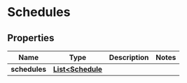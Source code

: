 
# Schedules

## Properties
Name | Type | Description | Notes
------------ | ------------- | ------------- | -------------
**schedules** | [**List&lt;Schedule**](Schedule.md) |  | 



